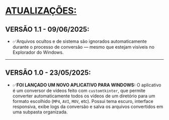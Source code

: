 # [ATUALIZAÇÕES:](./UPDATES.md#vers%C3%A3o-10---23052025)

## VERSÃO 1.1 - 09/06/2025:
* ✅Arquivos ocultos e de sistema são ignorados automaticamente durante o processo de conversão — mesmo que estejam visíveis no Explorador do Windows.
---

## VERSÃO 1.0 - 23/05/2025:
* ✅**FOI LANÇADO UM NOVO APLICATIVO PARA WINDOWS:** O aplicativo é um conversor de vídeos feito com `customtkinter`, que permite converter automaticamente todos os vídeos de um diretório para um formato escolhido (`MP4`, `AVI`, `MOV`, etc). Possui tema escuro, interface responsiva, exibe logs da conversão e salva os arquivos convertidos em uma subpasta organizada.